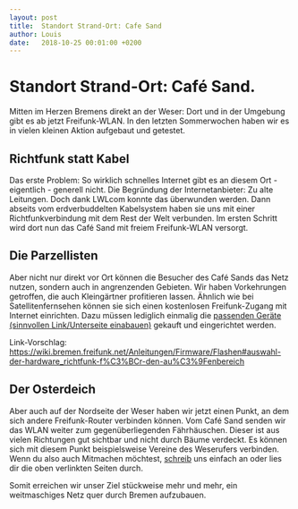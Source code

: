 ```yaml
---
layout: post
title:  Standort Strand-Ort: Cafe Sand
author: Louis
date:   2018-10-25 00:01:00 +0200
---
```


# Standort Strand-Ort: Café Sand.
Mitten im Herzen Bremens direkt an der Weser: Dort und in der Umgebung gibt es ab jetzt Freifunk-WLAN. In den letzten Sommerwochen haben wir es in vielen kleinen Aktion aufgebaut und getestet.

## Richtfunk statt Kabel
Das erste Problem: So wirklich schnelles Internet gibt es an diesem Ort - eigentlich - generell nicht. Die Begründung der Internetanbieter: Zu alte Leitungen. Doch dank LWLcom konnte das überwunden werden. Dann abseits vom erdverbuddelten Kabelsystem haben sie uns mit einer Richtfunkverbindung mit dem Rest der Welt verbunden.
Im ersten Schritt wird dort nun das Café Sand mit freiem Freifunk-WLAN versorgt.

## Die Parzellisten
Aber nicht nur direkt vor Ort können die Besucher des Café Sands das Netz nutzen, sondern auch in angrenzenden Gebieten. Wir haben Vorkehrungen getroffen, die auch Kleingärtner profitieren lassen. Ähnlich wie bei Satellitenfernsehen können sie sich einen kostenlosen Freifunk-Zugang mit Internet einrichten. Dazu müssen lediglich einmalig die [passenden Geräte (sinnvollen Link/Unterseite einabauen)](https:// "Richtfunk mit Freifunk") gekauft und eingerichtet werden.

Link-Vorschlag: https://wiki.bremen.freifunk.net/Anleitungen/Firmware/Flashen#auswahl-der-hardware_richtfunk-f%C3%BCr-den-au%C3%9Fenbereich
## Der Osterdeich
Aber auch auf der Nordseite der Weser haben wir jetzt einen Punkt, an dem sich andere Freifunk-Router verbinden können. Vom Café Sand senden wir das WLAN weiter zum gegenüberliegenden Fährhäuschen. Dieser ist aus vielen Richtungen gut sichtbar und nicht durch Bäume verdeckt. Es können sich mit diesem Punkt beispielsweise Vereine des Weserufers verbinden. Wenn du also auch Mitmachen möchtest, [schreib](mailto:info@bremen.freifunk.net) uns einfach an oder lies dir die oben verlinkten Seiten durch.

Somit erreichen wir unser Ziel stückweise mehr und mehr, ein weitmaschiges Netz quer durch Bremen aufzubauen.
